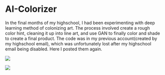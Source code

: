# AI-Colorizer

In the final months of my highschool, I had been experimenting with deep learning method of colonizing art. The process involved create a rough color hint, cleaning it up into line art, and use GAN to finally color and shade to create a final product. The code was in my previous account(created by my highschool email), which was unfortunately lost after my highschool email being disabled. Here I posted them again.

![](https://ibb.co/VNLRT4H)

![](https://ibb.co/PNZnxmv)


